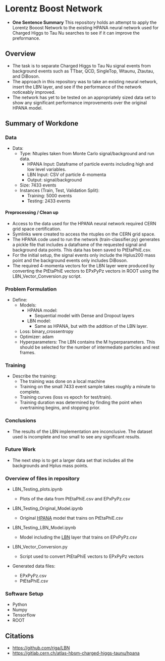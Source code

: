 # Lorentz Boost Network  

* **One Sentence Summary** This repository holds an attempt to apply the Lorentz Booost Network to the existing HPANA neural network used for Charged Higgs to Tau Nu searches to see if it can improve the preformance.  

## Overview  

  * The task is to separate Charged Higgs to Tau Nu signal events from background events such as TTbar, QCD, SingleTop, Wtaunu, Ztautau, and DiBoson.  
  * The approach in this repository was to take an existing neural network, insert the LBN layer, and see if the performance of the network noticeably improved.  
  * The network has yet to be tested on an appropriately sized data set to show any significant performance improvements over the original HPANA model.  

## Summary of Workdone  

### Data  

* Data:
  * Type: Ntuples taken from Monte Carlo signal/background and run data.
    * HPANA Input: Dataframe of particle events including high and low level variables.  
    * LBN Input: CSV of particle 4-momenta  
    * Output: signal/background  
  * Size: 7433 events  
  * Instances (Train, Test, Validation Split):  
    - Training: 5000 events  
    - Testing: 2433 events  

#### Preprocessing / Clean up  

* Access to the data used for the HPANA neural network required CERN grid space certification.  
* Symlinks were created to access the ntuples on the CERN grid space.  
* The HPANA code used to run the network (train-classifier.py) generates a pickle file that includes a dataframe of the requested signal and background data points. This data has been saved to PtEtaPhiE.csv.  
* For the initial setup, the signal events only include the Hplus200 mass point and the background events only includes DiBoson.   
* The required 4-momenta vectors for the LBN layer were produced by converting the PtEtaPhiE vectors to EPxPyPz vectors in ROOT using the LBN_Vector_Conversion.py script.   

### Problem Formulation

* Define:
  * Models:
    * HPANA model:
      - Sequential model with Dense and Dropout layers  
    * LBN model:
      - Same as HPANA, but with the addition of the LBN layer.  
  * Loss: binary_crossentropy
  * Optimizer: adam
  * Hyperparameters: The LBN contains the M hyperparameters. This should be selected for the number of intermediate particles and rest frames.  

### Training  

* Describe the training:  
  * The training was done on a local machine   
  * Training on the small 7433 event sample takes roughly a minute to complete.  
  * Training curves (loss vs epoch for test/train).  
  * Training duration was determined by finding the point when overtraining begins, and stopping prior.  

### Conclusions  

* The results of the LBN implementation are inconclusive. The dataset used is incomplete and too small to see any significant results.   

### Future Work  

* The next step is to get a larger data set that includes all the backgrounds and Hplus mass points.  

### Overview of files in repository  
  
  * LBN_Testing_plots.ipynb   
    - Plots of the data from PtEtaPhiE.csv and EPxPyPz.csv  

  * LBN_Testing_Original_Model.ipynb  
    - Original [HPANA](https://gitlab.cern.ch/atlas-hbsm-charged-higgs-taunu/hpana) model that trains on PtEtaPhiE.csv  

  * LBN_Testing_LBN_Model.ipynb  
    - Model including the [LBN](https://github.com/riga/LBN) layer that trains on EPxPyPz.csv  

  * LBN_Vector_Conversion.py  
    - Script used to convert PtEtaPhiE vectors to EPxPyPz vectors   

  * Generated data files:  
    - EPxPyPz.csv  
    - PtEtaPhiE.csv  

### Software Setup  
* Python  
* Numpy  
* Tensorflow  
* ROOT  

## Citations  

* https://github.com/riga/LBN  
* https://gitlab.cern.ch/atlas-hbsm-charged-higgs-taunu/hpana  








